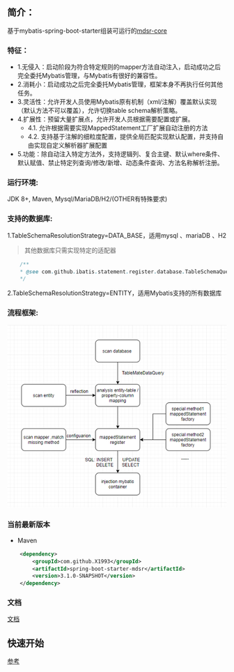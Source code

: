 ## 简介：
基于mybatis-spring-boot-starter组装可运行的[mdsr-core](https://github.com/X1993/mybatis-default-statements-register/tree/master/mdsr-core)

### 特征：
-   1.无侵入：启动阶段为符合特定规则的mapper方法自动注入，启动成功之后完全委托Mybatis管理，与Mybatis有很好的兼容性。
-   2.消耗小：启动成功之后完全委托Mybatis管理，框架本身不再执行任何其他任务。
-   3.灵活性：允许开发人员使用Mybatis原有机制（xml/注解）覆盖默认实现（默认方法不可以覆盖），允许切换table schema解析策略。
-   4.扩展性：预留大量扩展点，允许开发人员根据需要配置或扩展。
    -   4.1. 允许根据需要实现MappedStatement工厂扩展自动注册的方法 
    -   4.2. 支持基于注解的细粒度配置，提供全局匹配实现默认配置，并支持自由实现自定义解析器扩展配置
-   5.功能：除自动注入特定方法外，支持逻辑列、复合主键、默认where条件、默认赋值、禁止特定列查询/修改/新增、动态条件查询、方法名称解析注册。

### 运行环境:
JDK 8+, Maven, Mysql/MariaDB/H2/(OTHER有特殊要求)

### 支持的数据库:  
1.TableSchemaResolutionStrategy=DATA_BASE，适用mysql 、mariaDB 、H2
> 其他数据库只需实现特定的适配器
```java
    /**
    * @see com.github.ibatis.statement.register.database.TableSchemaQuery
    */
```
2.TableSchemaResolutionStrategy=ENTITY，适用Mybatis支持的所有数据库

### 流程框架:
<p align="center">
  <a>
   <img alt="Framework" src="https://github.com/X1993/mybatis-default-statements-register/blob/3.1.0-SNAPSHOT/mdsr-core/Framework.jpg">
  </a>
</p>

### 当前最新版本
-   Maven
```xml
    <dependency>
        <groupId>com.github.X1993</groupId>
        <artifactId>spring-boot-starter-mdsr</artifactId>
        <version>3.1.0-SNAPSHOT</version>
    </dependency>
```

### 文档
[文档](https://github.com/X1993/mybatis-default-statements-register/blob/master/spring-boot-starter-mdsr/DOCUMENT.md)

## 快速开始
[参考](https://github.com/X1993/mybatis-default-statements-register/tree/master/spring-boot-starter-mdsr-sample)

  